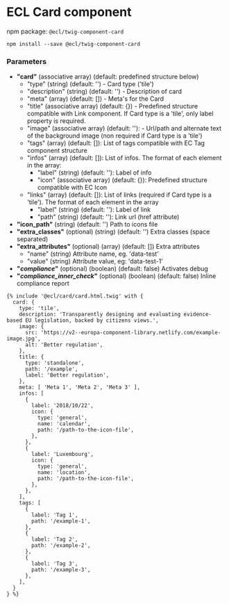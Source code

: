 # ECL Card component

npm package: `@ecl/twig-component-card`

```shell
npm install --save @ecl/twig-component-card
```

### Parameters

- **"card"** (associative array) (default: predefined structure below)
  - "type" (string) (default: '') - Card type ('tile')
  - "description" (string) (default: '') - Description of card
  - "meta" (array) (default: []) - Meta's for the Card
  - "title" (associative array) (default: {}) - Predefined structure compatible with Link component. If Card type is a 'tile', only label property is required.
  - "image" (associative array) (default: ''): - Url/path and alternate text of the background image (non required if Card type is a 'tile')
  - "tags" (array) (default: []): List of tags compatible with EC Tag component structure
  - "infos" (array) (default: []): List of infos. The format of each element in the array:
    - "label" (string) (default: ''): Label of info
    - "icon" (associative array) (default: {}): Predefined structure compatible with EC Icon
  - "links" (array) (default: []): List of links (required if Card type is a 'tile'). The format of each element in the array
    - "label" (string) (default: ''): Label of link
    - "path" (string) (default: ''): Link url (href attribute)
- **"icon_path"** (string) (default: '') Path to icons file
- **"extra_classes"** (optional) (string) (default: '') Extra classes (space separated)
- **"extra_attributes"** (optional) (array) (default: []) Extra attributes
  - "name" (string) Attribute name, eg. 'data-test'
  - "value" (string) Attribute value, eg: 'data-test-1'
- **"_compliance_"** (optional) (boolean) (default: false) Activates debug
- **"_compliance_inner_check_"** (optional) (boolean) (default: false) Inline compliance report

<!-- prettier-ignore -->
```twig
{% include '@ecl/card/card.html.twig' with { 
  card: { 
    type: 'tile', 
    description: 'Transparently designing and evaluating evidence-based EU legislation, backed by citizens views.', 
    image: { 
      src: 'https://v2--europa-component-library.netlify.com/example-image.jpg', 
      alt: 'Better regulation', 
    }, 
    title: { 
      type: 'standalone', 
      path: '/example', 
      label: 'Better regulation', 
    }, 
    meta: [ 'Meta 1', 'Meta 2', 'Meta 3' ], 
    infos: [ 
      { 
        label: '2018/10/22', 
        icon: { 
          type: 'general', 
          name: 'calendar', 
          path: '/path-to-the-icon-file', 
        }, 
      }, 
      { 
        label: 'Luxembourg', 
        icon: { 
          type: 'general', 
          name: 'location', 
          path: '/path-to-the-icon-file', 
        }, 
      }, 
    ], 
    tags: [ 
      { 
        label: 'Tag 1', 
        path: '/example-1', 
      }, 
      { 
        label: 'Tag 2', 
        path: '/example-2', 
      }, 
      { 
        label: 'Tag 3', 
        path: '/example-3', 
      }, 
    ], 
  } 
} %}
```
